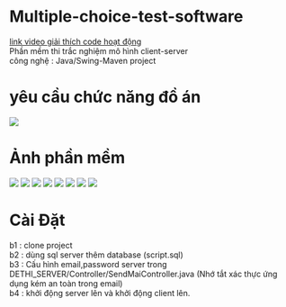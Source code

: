 <h1>Multiple-choice-test-software</h1>
<a href="https://drive.google.com/drive/folders/10He30El3JzJFnjiZbPd6MlBA0BG-iU_p">link video giải thích code hoạt động</a>
<div>Phần mềm thi trắc nghiệm mô hình client-server<br>
công nghệ : Java/Swing-Maven project
  </div>
<h1>yêu cầu chức năng đồ án</h1>
<div><img src="/img/required.png"/></div>
<h1>Ảnh phần mềm</h1>
<div>
  <img src="/img/1.png"/>
<img src="/img/2.png"/>
<img src="/img/3.png"/>
<img src="/img/4.png"/>
<img src="/img/5.png"/>
<img src="/img/6.png"/>
<img src="/img/7.png"/>
<img src="/img/8.png"/>
  </div>
<h1>Cài Đặt</h1>
<div>
  b1 : clone project<br>
b2 : dùng sql server thêm database (script.sql)<br>
b3 : Cấu hình email,password server trong DETHI_SERVER/Controller/SendMaiController.java (Nhớ tắt xác thực ứng dụng kém an toàn trong email)<br>
b4 : khởi động server lên và khởi động client lên.<br>
  </div>

